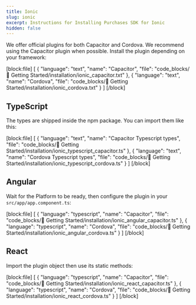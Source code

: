 ```yaml
---
title: Ionic
slug: ionic
excerpt: Instructions for Installing Purchases SDK for Ionic
hidden: false
---
```


We offer official plugins for both Capacitor and Cordova. We recommend using the Capacitor plugin when possible. Install the plugin depending on your framework:

[block:file]
[
  {
    "language": "text",
    "name": "Capacitor",
    "file": "code_blocks/🚀 Getting Started/installation/ionic_capacitor.txt"
  },
  {
    "language": "text",
    "name": "Cordova",
    "file": "code_blocks/🚀 Getting Started/installation/ionic_cordova.txt"
  }
]
[/block]

## TypeScript

The types are shipped inside the npm package. You can import them like this:

[block:file]
[
  {
    "language": "text",
    "name": "Capacitor Typescript types",
    "file": "code_blocks/🚀 Getting Started/installation/ionic_typescript_capacitor.ts"
  },
  {
    "language": "text",
    "name": "Cordova Typescript types",
    "file": "code_blocks/🚀 Getting Started/installation/ionic_typescript_cordova.ts"
  }
]
[/block]

## Angular

Wait for the Platform to be ready, then configure the plugin in your `src/app/app.component.ts`:

[block:file]
[
  {
    "language": "typescript",
    "name": "Capacitor",
    "file": "code_blocks/🚀 Getting Started/installation/ionic_angular_capacitor.ts"
  },
  {
    "language": "typescript",
    "name": "Cordova",
    "file": "code_blocks/🚀 Getting Started/installation/ionic_angular_cordova.ts"
  }
]
[/block]

## React

Import the plugin object then use its static methods:

[block:file]
[
  {
    "language": "typescript",
    "name": "Capacitor",
    "file": "code_blocks/🚀 Getting Started/installation/ionic_react_capacitor.ts"
  },
  {
    "language": "typescript",
    "name": "Cordova",
    "file": "code_blocks/🚀 Getting Started/installation/ionic_react_cordova.ts"
  }
]
[/block]
